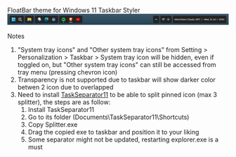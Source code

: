 FloatBar theme for Windows 11 Taskbar Styler
![Image](https://github.com/AsvnDG/W11-Desktop-Mod/blob/Float_No_Transparency/Windhawk/Screenshot%202024-07-31%20190310.png)

Notes
1. "System tray icons" and "Other system tray icons" from Setting > Personalization > Taskbar > System tray icon will be hidden, even if toggled on, but "Other system tray icons" can still be accessed from tray menu (pressing chevron icon)
2. Transparency is not supported due to taskbar will show darker color betwen 2 icon due to overlapped
3. Need to install [TaskSeparator11](https://github.com/DrummerSi/TaskSeparator11) to be able to split pinned icon (max 3 splitter), the steps are as follow:
   1. Install TaskSeparator11
   2. Go to its folder (Documents\TaskSeparator11\Shortcuts)
   3. Copy Splitter.exe
   4. Drag the copied exe to taskbar and position it to your liking
   6. Some separator might not be updated, restarting explorer.exe is a must
